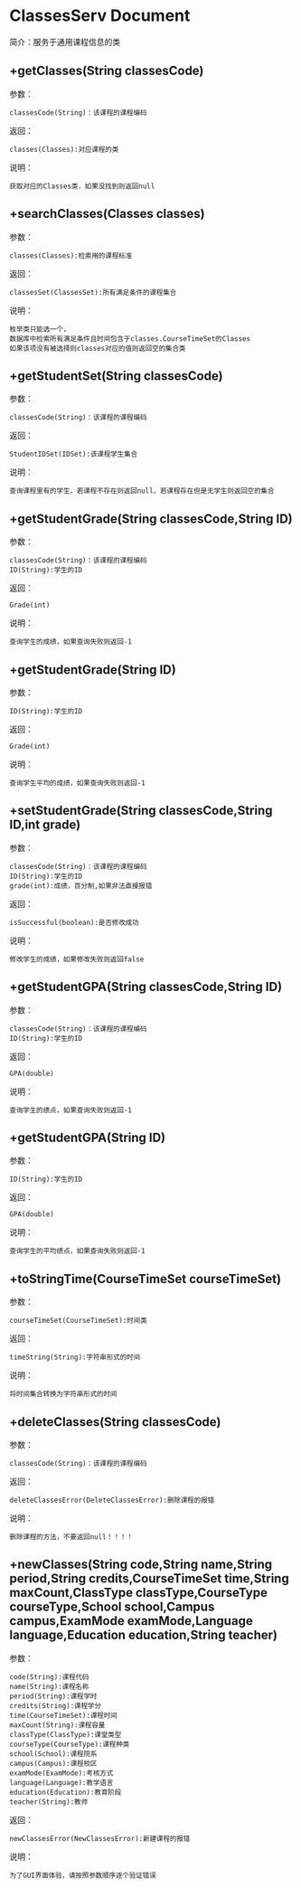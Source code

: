 # ClassesServ Document

简介：服务于通用课程信息的类

## +getClasses(String classesCode)

参数：

    classesCode(String)：该课程的课程编码

返回：

    classes(Classes):对应课程的类

说明：

    获取对应的Classes类，如果没找到则返回null

## +searchClasses(Classes classes)

参数：

    classes(Classes):检索用的课程标准

返回：

    classesSet(ClassesSet):所有满足条件的课程集合

说明：

    枚举类只能选一个，
    数据库中检索所有满足条件且时间包含于classes.CourseTimeSet的Classes
    如果该项没有被选择则classes对应的值则返回空的集合类

## +getStudentSet(String classesCode)

参数：

    classesCode(String)：该课程的课程编码

返回：

    StudentIDSet(IDSet):该课程学生集合

说明：

    查询课程里有的学生，若课程不存在则返回null，若课程存在但是无学生则返回空的集合

## +getStudentGrade(String classesCode,String ID)

参数：

    classesCode(String)：该课程的课程编码
    ID(String):学生的ID

返回：

    Grade(int)

说明：

    查询学生的成绩，如果查询失败则返回-1

## +getStudentGrade(String ID)

参数：

    ID(String):学生的ID

返回：

    Grade(int)

说明：

    查询学生平均的成绩，如果查询失败则返回-1

## +setStudentGrade(String classesCode,String ID,int grade)

参数：

    classesCode(String)：该课程的课程编码
    ID(String):学生的ID
    grade(int):成绩，百分制,如果非法直接报错

返回：

    isSuccessful(boolean):是否修改成功

说明：

    修改学生的成绩，如果修改失败则返回false

## +getStudentGPA(String classesCode,String ID)

参数：

    classesCode(String)：该课程的课程编码
    ID(String):学生的ID

返回：

    GPA(double)

说明：

    查询学生的绩点，如果查询失败则返回-1

## +getStudentGPA(String ID)

参数：

    ID(String):学生的ID

返回：

    GPA(double)

说明：

    查询学生的平均绩点，如果查询失败则返回-1

## +toStringTime(CourseTimeSet courseTimeSet)

参数：

    courseTimeSet(CourseTimeSet):时间类
返回：

    timeString(String):字符串形式的时间
说明：

    将时间集合转换为字符串形式的时间

## +deleteClasses(String classesCode)

参数：

    classesCode(String)：该课程的课程编码

返回：

    deleteClassesError(DeleteClassesError):删除课程的报错
说明：

    删除课程的方法，不要返回null！！！！

## +newClasses(String code,String name,String period,String credits,CourseTimeSet time,String maxCount,ClassType classType,CourseType courseType,School school,Campus campus,ExamMode examMode,Language language,Education education,String teacher)

参数：

    code(String):课程代码
    name(String):课程名称
    period(String):课程学时
    credits(String):课程学分
    time(CourseTimeSet):课程时间
    maxCount(String):课程容量
    classType(ClassType):课堂类型
    courseType(CourseType):课程种类
    school(School):课程院系
    campus(Campus):课程校区
    examMode(ExamMode):考核方式
    language(Language):教学语言
    education(Education):教育阶段
    teacher(String):教师

返回：

    newClassesError(NewClassesError):新建课程的报错

说明：

    为了GUI界面体验，请按照参数顺序逐个验证错误